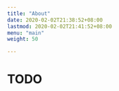 ```yaml
---
title: "About"
date: 2020-02-02T21:38:52+08:00
lastmod: 2020-02-02T21:41:52+08:00
menu: "main"
weight: 50

---
```


# TODO